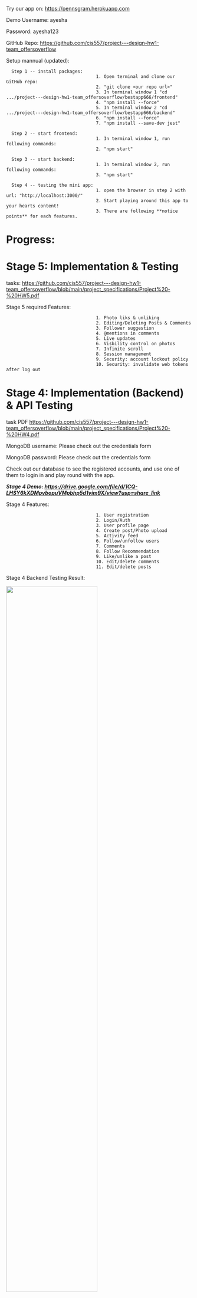 Try our app on: https://pennsgram.herokuapp.com

Demo Username: ayesha

Password: ayesha123


GitHub Repo: https://github.com/cis557/project---design-hw1-team_offersoverflow

Setup mannual (updated):

      Step 1 -- install packages: 
                                      1. Open terminal and clone our GitHub repo:
                                      2. "git clone <our repo url>"
                                      3. In terminal window 1 "cd .../project---design-hw1-team_offersoverflow/bestapp666/frontend" 
                                      4. "npm install --force"
                                      5. In terminal window 2 "cd .../project---design-hw1-team_offersoverflow/bestapp666/backend" 
                                      6. "npm install --force"
                                      7. "npm install --save-dev jest"
                                       
      Step 2 -- start frontend:  
                                      1. In terminal window 1, run following commands: 
                                      2. "npm start"
                                      
      Step 3 -- start backend:  
                                      1. In terminal window 2, run following commands:
                                      3. "npm start"
                               
      Step 4 -- testing the mini app:  
                                      1. open the browser in step 2 with url: "http://localhost:3000/"
                                      2. Start playing around this app to your hearts content! 
                                      3. There are following **notice points** for each features.

# Progress:
# Stage 5: Implementation & Testing
tasks: https://github.com/cis557/project---design-hw1-team_offersoverflow/blob/main/project_specifications/Project%20-%20HW5.pdf

Stage 5 required Features:

                                      1. Photo liks & unliking
                                      2. Editing/Deleting Posts & Comments
                                      3. Follower suggestion
                                      4. @mentions in comments
                                      5. Live updates
                                      6. Visbility control on photos
                                      7. Infinite scroll
                                      8. Session management
                                      9. Security: account lockout policy
                                      10. Security: invalidate web tokens after log out

# Stage 4: Implementation (Backend) & API Testing
task PDF https://github.com/cis557/project---design-hw1-team_offersoverflow/blob/main/project_specifications/Project%20-%20HW4.pdf

MongoDB username: Please check out the credentials form

MongoDB password: Please check out the credentials form

Check out our database to see the registered accounts, and use one of them to login in and play round with the app.

***Stage 4 Demo: https://drive.google.com/file/d/1CQ-LHSY6kXDMpvbopuVMpbhp5d1vim9X/view?usp=share_link***

Stage 4 Features:

                                      1. User registration
                                      2. Login/Auth
                                      3. User profile page
                                      4. Create post/Photo upload
                                      5. Activity feed
                                      6. Follow/unfollow users
                                      7. Comments
                                      8. Follow Recommendation
                                      9. Like/unlike a post
                                      10. Edit/delete comments
                                      11. Edit/delete posts

Stage 4 Backend Testing Result:

<img width=70% height=70% src="https://user-images.githubusercontent.com/43593783/205434917-8312088e-0af8-44af-9954-0c61401eb9da.png">

# Stage 3: Implementation (View) & Unit Testing (Completed)
task: https://github.com/cis557/project---design-hw1-team_offersoverflow/blob/main/project_specifications/Project%20-%20HW3.pdf

***Stage 3 Demo: https://drive.google.com/file/d/1CK2IBO49mhrhXFM6HybLWf3il4PG6swY/view?usp=share_link***

<img src="images/TestCoverage.png" width=70% height=70%>

Stage 3 Features:

                                      1. Like & unlike posts on both user pages and feed page
                                          - check the changes on the like list for any action performed
                                      2. Post & edit & delete comments on a post on both user pages and feed page
                                          - check the changes on the comment list for any action performed
                                      3. Edit & delete posts on the logged-in user's page
                                          - try update and delete
                                      4. Follower suggestions
                                          - Two users are following the same 3 users, they will appear in follower suggestions
                                      5. Mention another user in comments
                                          - click the @ to direct to the user page.

# Stage 2: Implementation (View) & UI Testing (Completed)
tasks: https://github.com/cis557/project---design-hw1-team_offersoverflow/blob/main/project_specifications/Project%20-%20HW2.pdf

Stage 2 Features:

                                      1. User Reigstration
                                          - use an online media link for avatar
                                      2. Login/Auth
                                          - use your registered account (username/password)
                                          - or use one of those: curry, obama, elon (find the usernames and passwords from the db.json file)
                                          - try non-existing usernames or wrong password
                                      4. User Profile Page
                                          - view your followers/followings 
                                          - view your posts
                                          - upload a post
                                      5. Create a Post
                                          - click profile picture or username on the top right dark nav bar.
                                          - upload a local file or use an online media link, add description
                                      6. Activity Feed
                                          - see the most recent posts from each of your followings
                                          - change your followings and see the updates in feed page
                                          - click their profile pictures to visit their profile pages
                                      7. Search/Follow/Unfollow Users
                                          - try to search one of these usernames: dog, pig, curry, obama, elon, trump
                                          - try to search non-existing usernames
                                          - follow/unfollow users and see the updates

**Notice:** The navbar on the top is only for grading and development purposes, and it will be removed in the final version.

# Stage 1: Architecture Design: Restful API & Figma interface Design (Completed)
tasks: https://github.com/cis557/project---design-hw1-team_offersoverflow/blob/main/project_specifications/Project%20-%20HW1.pdf

Photo&amp;Video-sharing Social Network APP -  UI & Frontend; 

User Story Point Scale: 1 point = 8 hours/person

Figma UI: https://www.figma.com/file/p2u4b7FHO5W7OtodvFqyIc/HW1-Wireframe-%26-Prototype?node-id=0%3A1

RESTful API on Swaggerhub: https://app.swaggerhub.com/apis/offersoverflow/OfferOverflow_Penngram/1.0.0

RESTful API Documentation: https://app.swaggerhub.com/apis-docs/offersoverflow/OfferOverflow_Penngram/1.0.0
